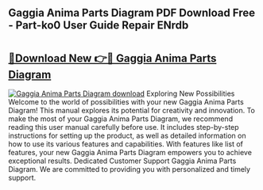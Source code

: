 ## Gaggia Anima Parts Diagram PDF Download Free - Part-ko0 User Guide Repair ENrdb

# <h2><a href="http://dfsrm4b.blite.top/?on=Gaggia+Anima+Parts+Diagram">🔗Download New 👉🔴 Gaggia Anima Parts Diagram</a></h2>

[![Gaggia Anima Parts Diagram download](https://i.imgur.com/lujVjoI.png)](http://dfsrm4b.blite.top/?on=Gaggia+Anima+Parts+Diagram)
Exploring New Possibilities Welcome to the world of possibilities with your new Gaggia Anima Parts Diagram! This manual explores its potential for creativity and innovation. To make the most of your Gaggia Anima Parts Diagram, we recommend reading this user manual carefully before use. It includes step-by-step instructions for setting up the product, as well as detailed information on how to use its various features and capabilities. With features like list of features, your new Gaggia Anima Parts Diagram empowers you to achieve exceptional results. Dedicated Customer Support Gaggia Anima Parts Diagram. We are committed to providing you with personalized and timely support.
